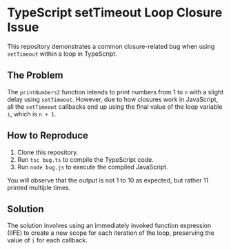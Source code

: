 # TypeScript setTimeout Loop Closure Issue

This repository demonstrates a common closure-related bug when using `setTimeout` within a loop in TypeScript.

## The Problem

The `printNumbers2` function intends to print numbers from 1 to `n` with a slight delay using `setTimeout`. However, due to how closures work in JavaScript, all the `setTimeout` callbacks end up using the final value of the loop variable `i`, which is `n + 1`.

## How to Reproduce

1. Clone this repository.
2. Run `tsc bug.ts` to compile the TypeScript code.
3. Run `node bug.js` to execute the compiled JavaScript.

You will observe that the output is not 1 to 10 as expected, but rather 11 printed multiple times.

## Solution

The solution involves using an immediately invoked function expression (IIFE) to create a new scope for each iteration of the loop, preserving the value of `i` for each callback.